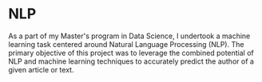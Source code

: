 # NLP
As a part of my Master's program in Data Science, I undertook a machine learning task centered around Natural Language Processing (NLP). The primary objective of this project was to leverage the combined potential of NLP and machine learning techniques to accurately predict the author of a given article or text.
